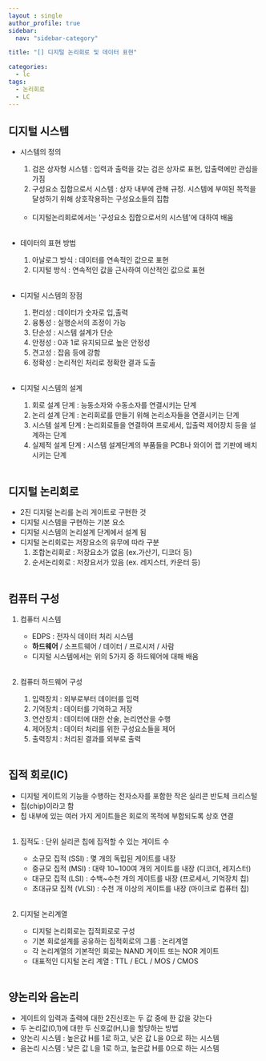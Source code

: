```yaml
---
layout : single
author_profile: true
sidebar: 
  nav: "sidebar-category"

title: "[] 디지털 논리회로 및 데이터 표현"

categories:
  - lc
tags:
  - 논리회로
  - LC
---
```


## 디지털 시스템
- 시스템의 정의<br>
	1. 검은 상자형 시스템 : 입력과 출력을 갖는 검은 상자로 표현, 입출력에만 관심을 가짐<br>
	2. 구성요소 집합으로서 시스템 : 상자 내부에 관해 규정. 시스템에 부여된 목적을 달성하기 위해 상호작용하는 구성요소들의 집합<br><br>
	
	* 디지털논리회로에서는 '구성요소 집합으로서의 시스템'에 대하여 배움<br><br>

- 데이터의 표현 방법<br>
	1. 아날로그 방식 : 데이터를 연속적인 값으로 표현 <br>
	2. 디지털 방식 : 연속적인 값을 근사하여 이산적인 값으로 표현<br><br>

- 디지털 시스템의 장점<br>
	1. 편리성 : 데이터가 숫자로 입,출력<br>
	2. 융통성 : 실행순서의 조정이 가능<br>
	3. 단순성 : 시스템 설계가 단순<br>
	4. 안정성 : 0과 1로 유지되므로 높은 안정성<br>
	5. 견고성 : 잡음 등에 강함<br>
	6. 정확성 : 논리적인 처리로 정확한 결과 도출<br><br>

- 디지털 시스템의 설계<br>
	1. 회로 설계 단계 : 능동소자와 수동소자를 연결시키는 단계<br>
	2. 논리 설계 단계 : 논리회로를 만들기 위해 논리소자들을 연결시키는 단계<br>
	3. 시스템 설계 단계 : 논리회로들을 연결하여 프로세서, 입출력 제어장치 등을 설계하는 단계<br>
	4. 실제적 설계 단계 : 시스템 설계단계의 부품들을 PCB나 와이어 랩 기판에 배치시키는 단계<br><br>

## 디지털 논리회로
- 2진 디지털 논리를 논리 게이트로 구현한 것<br>
- 디지털 시스템을 구현하는 기본 요소<br>
- 디지털 시스템의 논리설계 단계에서 설계 됨<br>
- 디지털 논리회로는 저장요소의 유무에 따라 구분<br>
	1. 조합논리회로 : 저장요소가 없음 (ex.가산기, 디코더 등)<br>
	2. 순서논리회로 : 저장요서가 있음 (ex. 레지스터, 카운터 등)<br><br>

## 컴퓨터 구성
1. 컴퓨터 시스템<br>
	- EDPS : 전자식 데이터 처리 시스템<br>
	- **하드웨어** / 소프트웨어 / 데이터 / 프로시저 / 사람 <br>
	- 디지털 시스템에서는 위의 5가지 중 하드웨어에 대해 배움<br><br>

2. 컴퓨터 하드웨어 구성<br>
	1) 입력장치 : 외부로부터 데이터를 입력<br>
	2) 기억장치 : 데이터를 기억하고 저장<br>
	3) 연산장치 : 데이터에 대한 산술, 논리연산을 수행<br>
	4) 제어장치 : 데이터 처리를 위한 구성요소들을 제어<br>
	5) 출력장치 : 처리된 결과를 외부로 출력<br><br>

## 집적 회로(IC)
- 디지털 게이트의 기능을 수행하는 전자소자를 포함한 작은 실리콘 반도체 크리스털<br>
- 칩(chip)이라고 함<br>
- 칩 내부에 있는 여러 가지 게이트들은 회로의 목적에 부합되도록 상호 연결<br><br>

1. 집적도 : 단위 실리콘 칩에 집적할 수 있는 게이트 수<br>
	- 소규모 집적 (SSI) : 몇 개의 독립된 게이트를 내장<br>
	- 중규모 집적 (MSI) : 대략 10~100여 개의 게이트를 내장 (디코더, 레지스터)<br>
	- 대규모 집적 (LSI) : 수백~수천 개의 게이트를 내장 (프로세서, 기억장치 칩)<br>
	- 초대규모 집적 (VLSI) : 수천 개 이상의 게이트를 내장 (마이크로 컴퓨터 칩)<br><br>

2. 디지털 논리계열<br>
	- 디지털 논리회로는 집적회로로 구성<br>
	- 기본 회로설계를 공유하는 집적회로의 그룹 : 논리계열<br>
	- 각 논리계열의 기본적인 회로는 NAND 게이트 또는 NOR 게이트<br>
	- 대표적인 디지털 논리 계열 : TTL / ECL / MOS / CMOS<br><br>

## 양논리와 음논리
- 게이트의 입력과 출력에 대한 2진신호는 두 값 중에 한 값을 갖는다<br>
- 두 논리값(0,1)에 대한 두 신호값(H,L)을 할당하는 방법<br>
- 양논리 시스템 : 높은값 H를 1로 하고, 낮은 값 L을 0으로 하는 시스템<br>
- 음논리 시스템 : 낮은 값 L을 1로 하고, 높은값 H를 0으로 하는 시스템<br><br>

